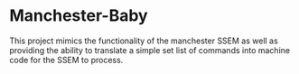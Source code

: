 # Manchester-Baby
This project  mimics the functionality of the manchester SSEM as well as providing the ability to translate a simple set list of commands into machine code for the SSEM to process.

